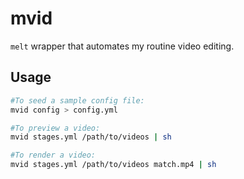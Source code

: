 mvid
====
`melt` wrapper that automates my routine video editing.

## Usage ##
```sh
#To seed a sample config file:
mvid config > config.yml

#To preview a video:
mvid stages.yml /path/to/videos | sh

#To render a video:
mvid stages.yml /path/to/videos match.mp4 | sh
